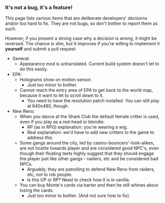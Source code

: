 ### It's not a bug, it's a feature!

This page lists various items that are deliberate developers' decisions and/or too hard to fix. They are not bugs, so don't bother to report them as such.

However, if you present a strong case why a decision is wrong, it might be reversed.
The chance is slim, but it improves if you're willing to implement it **yourself** and submit a pull request.

- General:
  - Appearance mod is untranslated. Current build system doesn't let to do this easily.
- EPA:
  - Holograms show on motion sensor.
    - Just too minor to bother.
  - Cannot reach the entry area of EPA to get back to the world map, because it want to let to scroll down to it.
    - You need to have the resolution patch installed. You can still play at 640x480, though.
- New Reno:
  - When you dance at the Shark Club the default female critter is used, even if you play as a red-head or blondie.
    - RP (as in RPG) explanation: you're wearing a wig.
    - Real explanation: we'd have to add new critters to the game to address this.
  - Some gangs around the city, led by casino-bouncers'-look-alikes, are not hostile towards player and are considered good NPC's, even though their floating texts highly suggest that they should engage the player just like other gangs - raiders, etc and be considered bad NPCs.
    - Arguably, they are patrolling to defend New Reno from raiders, etc, not to rob people.
    - Is this UP or RP? Need to check how it is in vanilla.
  - You can buy Monte's cards via barter and then he still whines about losing the cards.
    - Just too minor to bother. (And not sure how to fix).
